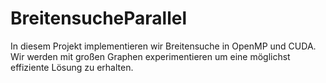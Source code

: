 # BreitensucheParallel

In diesem Projekt implementieren wir Breitensuche in OpenMP und CUDA. Wir werden mit großen Graphen experimentieren um eine möglichst effiziente Lösung zu erhalten.
